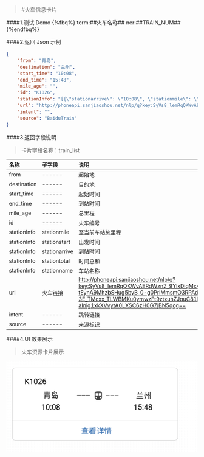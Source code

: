 >#火车信息卡片


####1.测试 Demo
{%fbq%}
term:##火车名称##
ner:##TRAIN_NUM##
{%endfbq%}


####2.返回 Json 示例
```json
{
    "from": "青岛",
    "destination": "兰州",
    "start_time": "10:08",
    "end_time": "15:48",
    "mile_age": "",
    "id": "K1026",
    "stationInfo": "[{\"stationarrive\": \"10:08\", \"stationmile\": \"01\", \"stationname\": \"青岛\", \"stationstart\": \"10:08\", \"stationtotal\": \"----\"},{\"stationarrive\": \"11:13\", \"stationmile\": \"02\", \"stationname\": \"蓝村\", \"stationstart\": \"11:16\", \"stationtotal\": \"3min\"},{\"stationarrive\": \"11:32\", \"stationmile\": \"03\", \"stationname\": \"胶州\", \"stationstart\": \"11:35\", \"stationtotal\": \"3min\"},{\"stationarrive\": \"12:43\", \"stationmile\": \"05\", \"stationname\": \"潍坊\", \"stationstart\": \"12:47\", \"stationtotal\": \"4min\"},{\"stationarrive\": \"13:51\", \"stationmile\": \"07\", \"stationname\": \"淄博\", \"stationstart\": \"13:57\", \"stationtotal\": \"6min\"},{\"stationarrive\": \"15:22\", \"stationmile\": \"09\", \"stationname\": \"济南\", \"stationstart\": \"15:37\", \"stationtotal\": \"15min\"},{\"stationarrive\": \"16:29\", \"stationmile\": \"11\", \"stationname\": \"泰山\", \"stationstart\": \"16:42\", \"stationtotal\": \"13min\"},{\"stationarrive\": \"17:40\", \"stationmile\": \"12\", \"stationname\": \"兖州\", \"stationstart\": \"17:43\", \"stationtotal\": \"3min\"},{\"stationarrive\": \"18:21\", \"stationmile\": \"14\", \"stationname\": \"滕州\", \"stationstart\": \"18:25\", \"stationtotal\": \"4min\"},{\"stationarrive\": \"18:47\", \"stationmile\": \"15\", \"stationname\": \"枣庄西\", \"stationstart\": \"18:49\", \"stationtotal\": \"2min\"},{\"stationarrive\": \"19:52\", \"stationmile\": \"16\", \"stationname\": \"徐州\", \"stationstart\": \"20:10\", \"stationtotal\": \"18min\"},{\"stationarrive\": \"21:11\", \"stationmile\": \"17\", \"stationname\": \"砀山\", \"stationstart\": \"21:15\", \"stationtotal\": \"4min\"},{\"stationarrive\": \"23:23\", \"stationmile\": \"24\", \"stationname\": \"开封\", \"stationstart\": \"23:27\", \"stationtotal\": \"4min\"},{\"stationarrive\": \"00:15\", \"stationmile\": \"25\", \"stationname\": \"郑州\", \"stationstart\": \"00:27\", \"stationtotal\": \"12min\"},{\"stationarrive\": \"01:59\", \"stationmile\": \"26\", \"stationname\": \"洛阳\", \"stationstart\": \"02:05\", \"stationtotal\": \"6min\"},{\"stationarrive\": \"06:20\", \"stationmile\": \"28\", \"stationname\": \"渭南\", \"stationstart\": \"06:41\", \"stationtotal\": \"21min\"},{\"stationarrive\": \"07:37\", \"stationmile\": \"29\", \"stationname\": \"西安\", \"stationstart\": \"07:47\", \"stationtotal\": \"10min\"},{\"stationarrive\": \"09:42\", \"stationmile\": \"33\", \"stationname\": \"宝鸡\", \"stationstart\": \"09:48\", \"stationtotal\": \"6min\"},{\"stationarrive\": \"11:27\", \"stationmile\": \"34\", \"stationname\": \"天水\", \"stationstart\": \"11:32\", \"stationtotal\": \"5min\"},{\"stationarrive\": \"12:14\", \"stationmile\": \"35\", \"stationname\": \"甘谷\", \"stationstart\": \"12:26\", \"stationtotal\": \"12min\"},{\"stationarrive\": \"13:15\", \"stationmile\": \"37\", \"stationname\": \"陇西\", \"stationstart\": \"13:19\", \"stationtotal\": \"4min\"},{\"stationarrive\": \"14:15\", \"stationmile\": \"38\", \"stationname\": \"定西\", \"stationstart\": \"14:18\", \"stationtotal\": \"3min\"},{\"stationarrive\": \"15:48\", \"stationmile\": \"39\", \"stationname\": \"兰州\", \"stationstart\": \"15:48\", \"stationtotal\": \"----\"}]",
    "url": "http://phoneapi.sanjiaoshou.net/nlp/q?key:SyVs8_lemRqQKWvAERdWznZ_9YlxDiqMxAUvQLHHnZEkJs8NpIhyf9E_4eEjhvZGROrN-tEynA9MhzbSHug5byB_0-g0PrlMmsmO3RPAd4-3E_TMcxx_TLWBMKu0ymwzFt9ztxuhZJquC81L608kQ-aInig1xkXVvytA0LXSC6zH0G7jBN5qcg==",
    "intent": "",
    "source": "BaiduTrain"
}
```

####3.返回字段说明

>卡片字段名称：train_list

|名称|子字段|说明|类型|示例|
|:---|:---|:---|:---|:---|
|from|------|起始地|string|青岛|
|destination|------|目的地|string|兰州|
|start_time|------|起始时间|string|15:37|
|end_time|------|到站时间|string|15:48|
|mile_age|------|总里程|string||
|id|------|火车编号|string|K1026|
|stationInfo|stationmile|至当前车站总里程|string|待定|
|stationInfo|stationstart|出发时间|string|待定|
|stationInfo|stationarrive|到站时间|string|待定|
|stationInfo|stationtotal|时间总和|string|待定|
|stationInfo|stationname|车站名称|string|待定|
|url|火车链接|http://phoneapi.sanjiaoshou.net/nlp/q?key:SyVs8_lemRqQKWvAERdWznZ_9YlxDiqMxAUvQLHHnZEkJs8NpIhyf9E_4eEjhvZGROrN-tEynA9MhzbSHug5byB_0-g0PrlMmsmO3RPAd4-3E_TMcxx_TLWBMKu0ymwzFt9ztxuhZJquC81L608kQ-aInig1xkXVvytA0LXSC6zH0G7jBN5qcg==|
|intent|------|跳转链接|string|------|
|source|------|来源标识|string|BaiduTrain|

####4.UI 效果展示

>火车资源卡片展示

<div align="center">
<img src="/assets/chapter1/huoche.png" align="center" alt="电影资源卡片实例">
</div>




